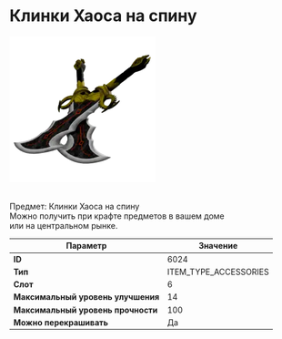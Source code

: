 # Клинки Хаоса на спину

![Item Image](../img/6024.webp?raw=true)

<br>Предмет: Клинки Хаоса на спину<br>Можно получить при крафте предметов в вашем доме<br>или на центральном рынке.


| Параметр | Значение |
|----------|----------|
| **ID** | 6024 |
| **Тип** | ITEM_TYPE_ACCESSORIES |
| **Слот** | 6 |
| **Максимальный уровень улучшения** | 14 |
| **Максимальный уровень прочности** | 100 |
| **Можно перекрашивать** | Да |

